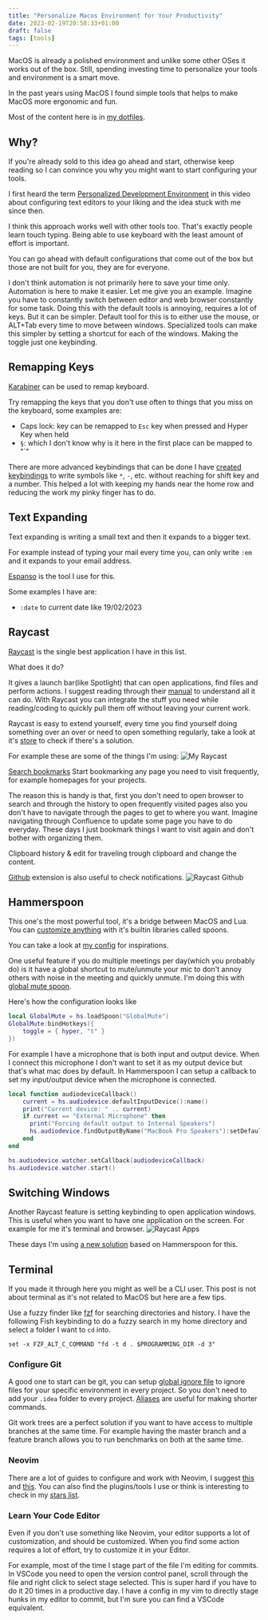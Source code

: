 ```yaml
---
title: "Personalize Macos Environment for Your Productivity"
date: 2023-02-19T20:58:33+01:00
draft: false
tags: [tools]
---
```


MacOS is already a polished environment and unlike some other OSes it works out of the box.
Still, spending investing time to personalize your tools and environment is a smart move.

In the past years using MacOS I found simple tools that helps to make MacOS more ergonomic and fun.

Most of the content here is in [my dotfiles](https://github.com/Glyphack/dotfiles).

## Why?

If you're already sold to this idea go ahead and start,
otherwise keep reading so I can convince you why you might want to start
configuring your tools.

I first heard the term
[Personalized Development Environment](https://www.youtube.com/watch?v=QMVIJhC9Veg)
in this video about configuring text editors to your liking and the idea stuck with me since then.

I think this approach works well with other tools too.
That's exactly people learn touch typing.
Being able to use keyboard with the least amount of effort is important.

You can go ahead with default configurations that come out of the box but those
are not built for you, they are for everyone.

I don't think automation is not primarily here to save your time only.
Automation is here to make it easier. Let me give you an example.
Imagine you have to constantly switch between editor and web browser constantly for some task.
Doing this with the default tools is annoying, requires a lot of keys. But it can be simpler.
Default tool for this is to either use the mouse, or ALT+Tab every time to move between windows.
Specialized tools can make this simpler by setting a shortcut for each of the windows. Making the toggle just one keybinding.

## Remapping Keys

[Karabiner](https://karabiner-elements.pqrs.org/) can be used to remap keyboard.

Try remapping the keys that you don't use often to things that you miss on the
keyboard, some examples are:

- Caps lock: key can be remapped to `Esc` key when pressed and Hyper Key when held
- `§`: which I don't know why is it here in the first place can be mapped to "\`"

There are more advanced keybindings that can be done I have [created keybindings](https://glyphack.com/blog/a-better-keyboard/) to write symbols like `*`, `-`, etc. without reaching for shift key and a number.
This helped a lot with keeping my hands near the home row and reducing the work my pinky finger has to do.

## Text Expanding

Text expanding is writing a small text and then it expands to a bigger text.

For example instead of typing your mail every time you,
can only write `:em` and it expands to your email address.

[Espanso](https://espanso.org/) is the tool I use for this.

Some examples I have are:

- `:date` to current date like 19/02/2023

## Raycast

[Raycast](https://www.raycast.com) is the single best application I have in this list.

What does it do?

It gives a launch bar(like Spotlight) that can open applications,
find files and perform actions. I suggest reading through their
[manual](https://manual.raycast.com/) to understand all it can do.
With Raycast you can integrate the stuff you need while reading/coding to quickly
pull them off without leaving your current work.

Raycast is easy to extend yourself, every time you find yourself doing something
over an over or need to open something regularly, take a look at it's
[store](https://www.raycast.com/store)
to check if there's a solution.

For example these are some of the things I'm using:
![My Raycast](/my-raycast.png)

[Search bookmarks](https://www.raycast.com/raycast/browser-bookmarks)
Start bookmarking any page you need to visit frequently, for example
homepages for your projects.

The reason this is handy is that, first you don't need to open browser to search
and through the history to open frequently visited pages also you don't have to
navigate through the pages to get to where you want.
Imagine navigating through Confluence to update some page you have to do everyday.
These days I just bookmark things I want to visit again and don't bother with organizing them.

Clipboard history & edit for traveling trough clipboard and change the content.

[Github](https://www.raycast.com/raycast/github)
extension is also useful to check notifications.
![Raycast Github](/raycast-github-pr.png)

## Hammerspoon

This one's the most powerful tool, it's a bridge between MacOS and Lua. You can
[customize anything](https://www.hammerspoon.org/docs/index.html)
with it's builtin libraries called spoons.

You can take a look at
[my config](https://github.com/Glyphack/dotfiles/blob/master/hammerspoon/init.lua)
for inspirations.

One useful feature if you do multiple meetings per day(which you probably do)
is it have a global shortcut to mute/unmute your mic to don't annoy others with
noise in the meeting and quickly unmute. I'm doing this with [global mute spoon](https://github.com/cmaahs/global-mute-spoon).

Here's how the configuration looks like

```lua
local GlobalMute = hs.loadSpoon("GlobalMute")
GlobalMute:bindHotkeys({
    toggle = { hyper, "t" }
})
```

For example I have a microphone that is both input and output device.
When I connect this microphone I don't want to set it as my output device but that's what mac does by default.
In Hammerspoon I can setup a callback to set my input/output device when the microphone is connected.

```lua
local function audiodeviceCallback()
    current = hs.audiodevice.defaultInputDevice():name()
    print("Current device: " .. current)
    if current == "External Microphone" then
      print("Forcing default output to Internal Speakers")
      hs.audiodevice.findOutputByName("MacBook Pro Speakers"):setDefaultOutputDevice()
    end
end

hs.audiodevice.watcher.setCallback(audiodeviceCallback)
hs.audiodevice.watcher.start()

```

## Switching Windows

Another Raycast feature is setting keybinding to open application windows.
This is useful when you want to have one application on the screen.
For example for me it's terminal and browser.
![Raycast Apps](/raycast-apps.png)

These days I'm using [a new solution](https://glyphack.com/blog/a-better-keyboard/) based on Hammerspoon for this.

## Terminal

If you made it through here you might as well be a CLI user.
This post is not about terminal as it's not related to MacOS but here are a few tips.

Use a fuzzy finder like [fzf](https://github.com/junegunn/fzf) for searching directories and history.
I have the following Fish keybinding to do a fuzzy search in my home directory and select a folder I want to `cd` into.

```fish
set -x FZF_ALT_C_COMMAND "fd -t d . $PROGRAMMING_DIR -d 3"
```

### Configure Git

A good one to start can be git,
you can setup [global ignore file](https://github.com/Glyphack/dotfiles/blob/master/gitconf/.gitignore_global) to ignore files for your specific environment in every project. So you don't need to add your `.idea` folder to every project.
[Aliases](https://github.com/Glyphack/dotfiles/blob/master/gitconf/.gitconfig) are useful for making shorter commands.

Git work trees are a perfect solution if you want to have access to multiple branches at the same time.
For example having the master branch and a feature branch allows you to run benchmarks on both at the same time.

### Neovim

There are a lot of guides to configure and work with Neovim,
I suggest [this](https://www.youtube.com/watch?v=w7i4amO_zaE)
and
[this](https://www.youtube.com/watch?v=stqUbv-5u2s).
You can also find the plugins/tools I use or think is interesting to check in my
[stars list](https://github.com/stars/Glyphack/lists/tools).

### Learn Your Code Editor

Even if you don't use something like Neovim,
your editor supports a lot of customization, and should be customized.
When you find some action requires a lot of effort, try to customize it in your Editor.

For example, most of the time I stage part of the file I'm editing for commits.
In VSCode you need to open the version control panel,
scroll through the file and right click to select stage selected.
This is super hard if you have to do it 20 times in a productive day.
I have a config in my vim to directly stage hunks in my editor to commit,
but I'm sure you can find a VSCode equivalent.
